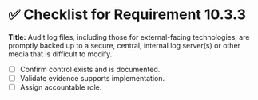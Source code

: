 # ✅ Checklist for Requirement 10.3.3

**Title:** Audit log files, including those for external-facing technologies, are promptly backed up to a secure, central, internal log server(s) or other media that is difficult to modify.

- [ ] Confirm control exists and is documented.
- [ ] Validate evidence supports implementation.
- [ ] Assign accountable role.
